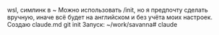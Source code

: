 wsl, симлинк в ~
Можно использовать /init, но я предпочту сделать вручную, иначе всё будет на английском и без учёта моих настроек.
Создаю claude.md
git init
Запуск: ~/work/savanna# claude
